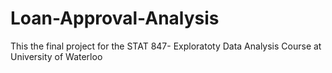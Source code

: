 # Loan-Approval-Analysis

This the final project for the STAT 847- Exploratoty Data Analysis Course at University of Waterloo
